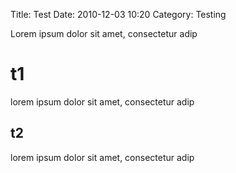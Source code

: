 Title: Test
Date: 2010-12-03 10:20
Category: Testing


Lorem ipsum dolor sit amet, consectetur adip

# t1
lorem ipsum dolor sit amet, consectetur adip

## t2
lorem ipsum dolor sit amet, consectetur adip
